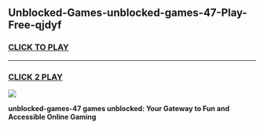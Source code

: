 
## Unblocked-Games-unblocked-games-47-Play-Free-qjdyf
<h3>
<a href="https://premium76.site?title=unblocked-games-47&ref=09A">CLICK TO PLAY</a></h3>
<hr>

<h3>
<a href="https://premium76.site?title=unblocked-games-47&ref=09A">CLICK 2 PLAY</a>
  
</h3>

<a href="https://premium76.site?title=unblocked-games-47&ref=09A"><img src="https://clearcache.store/games.png"></a>


**unblocked-games-47 games unblocked: Your Gateway to Fun and Accessible Online Gaming**

